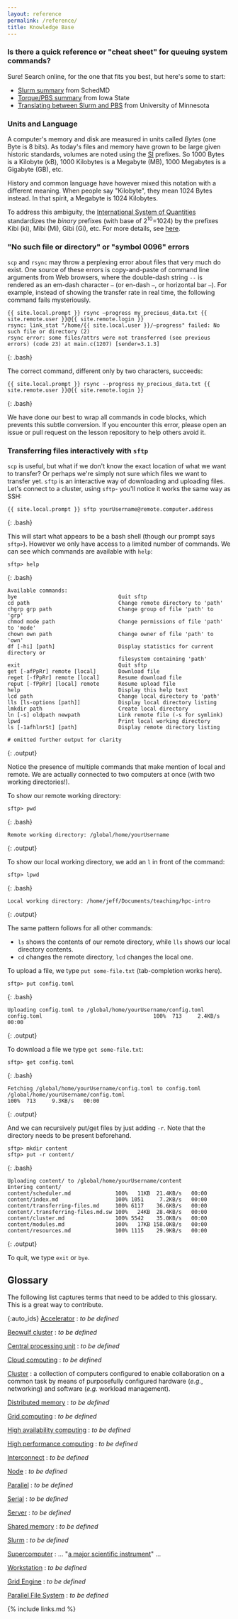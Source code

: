 ```yaml
---
layout: reference
permalink: /reference/
title: Knowledge Base
---
```


### Is there a quick reference or "cheat sheet" for queuing system commands?

Sure! Search online, for the one that fits you best, but here's some to start:

* [Slurm summary](https://slurm.schedmd.com/pdfs/summary.pdf) from SchedMD
* [Torque/PBS summary](https://gif.biotech.iastate.edu/torque-pbs-job-management-cheat-sheet) from Iowa State
* [Translating between Slurm and PBS](https://www.msi.umn.edu/slurm/pbs-conversion) from University of Minnesota

### Units and Language

A computer's memory and disk are measured in units called *Bytes* (one Byte is 8 bits). As today's
files and memory have grown to be large given historic standards, volumes are noted using the
[SI](https://en.wikipedia.org/wiki/International_System_of_Units) prefixes. So 1000 Bytes is a
Kilobyte (kB), 1000 Kilobytes is a Megabyte (MB), 1000 Megabytes is a Gigabyte (GB), etc.

History and common language have however mixed this notation with a different meaning. When people
say "Kilobyte", they mean 1024 Bytes instead. In that spirit, a Megabyte is 1024 Kilobytes.

To address this ambiguity, the [International System of Quantities](
https://en.wikipedia.org/wiki/International_System_of_Quantities) standardizes the *binary* prefixes
(with base of 2<sup>10</sup>=1024) by the prefixes Kibi (ki), Mibi (Mi), Gibi (Gi), etc. For more
details, see [here](https://en.wikipedia.org/wiki/Binary_prefix).

### "No such file or directory" or "symbol 0096" errors

`scp` and `rsync` may throw a perplexing error about files that very much do exist. One source of
these errors is copy-and-paste of command line arguments from Web browsers, where the double-dash
string `--` is rendered as an em-dash character `—` (or en-dash `–`, or horizontal bar `―`). For
example, instead of showing the transfer rate in real time, the following command fails mysteriously.

```
{{ site.local.prompt }} rsync —progress my_precious_data.txt {{ site.remote.user }}@{{ site.remote.login }}
rsync: link_stat "/home/{{ site.local.user }}/—progress" failed: No such file or directory (2)
rsync error: some files/attrs were not transferred (see previous errors) (code 23) at main.c(1207) [sender=3.1.3]
```
{: .bash}

The correct command, different only by two characters, succeeds:

```
{{ site.local.prompt }} rsync --progress my_precious_data.txt {{ site.remote.user }}@{{ site.remote.login }}
```
{: .bash}

We have done our best to wrap all commands in code blocks, which prevents this subtle conversion. If
you encounter this error, please open an issue or pull request on the lesson repository to help
others avoid it.

### Transferring files interactively with `sftp`

`scp` is useful, but what if we don't know the exact location of what we want to transfer? Or
perhaps we're simply not sure which files we want to transfer yet. `sftp` is an interactive way of
downloading and uploading files. Let's connect to a cluster, using `sftp`- you'll notice it works
the same way as SSH:

```
{{ site.local.prompt }} sftp yourUsername@remote.computer.address
```
{: .bash}

This will start what appears to be a bash shell (though our prompt says `sftp>`). However we only
have access to a limited number of commands. We can see which commands are available with `help`:

```
sftp> help
```
{: .bash}
```
Available commands:
bye                                Quit sftp
cd path                            Change remote directory to 'path'
chgrp grp path                     Change group of file 'path' to 'grp'
chmod mode path                    Change permissions of file 'path' to 'mode'
chown own path                     Change owner of file 'path' to 'own'
df [-hi] [path]                    Display statistics for current directory or
                                   filesystem containing 'path'
exit                               Quit sftp
get [-afPpRr] remote [local]       Download file
reget [-fPpRr] remote [local]      Resume download file
reput [-fPpRr] [local] remote      Resume upload file
help                               Display this help text
lcd path                           Change local directory to 'path'
lls [ls-options [path]]            Display local directory listing
lmkdir path                        Create local directory
ln [-s] oldpath newpath            Link remote file (-s for symlink)
lpwd                               Print local working directory
ls [-1afhlnrSt] [path]             Display remote directory listing

# omitted further output for clarity
```
{: .output}

Notice the presence of multiple commands that make mention of local and remote. We are actually
connected to two computers at once (with two working directories!).

To show our remote working directory:
```
sftp> pwd
```
{: .bash}
```
Remote working directory: /global/home/yourUsername
```
{: .output}

To show our local working directory, we add an `l` in front of the command:

```
sftp> lpwd
```
{: .bash}
```
Local working directory: /home/jeff/Documents/teaching/hpc-intro
```
{: .output}

The same pattern follows for all other commands:

* `ls` shows the contents of our remote directory, while `lls` shows our local directory contents.
* `cd` changes the remote directory, `lcd` changes the local one.

To upload a file, we type `put some-file.txt` (tab-completion works here).

```
sftp> put config.toml
```
{: .bash}
```
Uploading config.toml to /global/home/yourUsername/config.toml
config.toml                                   100%  713     2.4KB/s   00:00 
```
{: .output}

To download a file we type `get some-file.txt`:

```
sftp> get config.toml
```
{: .bash}
```
Fetching /global/home/yourUsername/config.toml to config.toml
/global/home/yourUsername/config.toml                               100%  713     9.3KB/s   00:00
```
{: .output}

And we can recursively put/get files by just adding `-r`. Note that the directory needs to be
present beforehand.

```
sftp> mkdir content
sftp> put -r content/
```
{: .bash}
```
Uploading content/ to /global/home/yourUsername/content
Entering content/
content/scheduler.md              100%   11KB  21.4KB/s   00:00
content/index.md                  100% 1051     7.2KB/s   00:00
content/transferring-files.md     100% 6117    36.6KB/s   00:00
content/.transferring-files.md.sw 100%   24KB  28.4KB/s   00:00
content/cluster.md                100% 5542    35.0KB/s   00:00
content/modules.md                100%   17KB 158.0KB/s   00:00
content/resources.md              100% 1115    29.9KB/s   00:00
```
{: .output}

To quit, we type `exit` or `bye`. 

## Glossary

The following list captures terms that need to be added to this glossary. This is a great way to
contribute.

{:auto_ids}
[Accelerator](https://en.wikipedia.org/wiki/Hardware_acceleration)
:    *to be defined*

[Beowulf cluster](https://en.wikipedia.org/wiki/Beowulf_cluster)
:    *to be defined*

[Central processing unit](https://en.wikipedia.org/wiki/Central_processing_unit)
:    *to be defined*

[Cloud computing](https://en.wikipedia.org/wiki/Cloud_computing)
:    *to be defined*

[Cluster](https://en.wikipedia.org/wiki/Computer_cluster)
:     a collection of computers configured to enable collaboration on a common task by
      means of purposefully configured hardware (*e.g.*, networking) and software (*e.g.* workload
      management).

[Distributed memory](https://en.wikipedia.org/wiki/Distributed_memory)
:    *to be defined*

[Grid computing](https://en.wikipedia.org/wiki/Grid_computing)
:    *to be defined*

[High availability computing](https://en.wikipedia.org/wiki/High_availability)
:    *to be defined*

[High performance computing](
https://en.wikipedia.org/w/index.php?title=High-performance_computing&redirect=no)
:    *to be defined*

[Interconnect](https://en.wikipedia.org/wiki/Supercomputer_architecture)
:    *to be defined*

[Node](https://en.wikipedia.org/wiki/Node_(computer_science))
:    *to be defined*

[Parallel](https://en.wikipedia.org/wiki/Parallel_computing)
:    *to be defined*

[Serial](https://en.wikipedia.org/wiki/Serial_computer)
:    *to be defined*

[Server](https://en.wikipedia.org/wiki/Server_(computing))
:    *to be defined*

[Shared memory](https://en.wikipedia.org/wiki/Shared_memory)
:    *to be defined*

[Slurm](https://en.wikipedia.org/wiki/Slurm_Workload_Manager)
:    *to be defined*

[Supercomputer](https://en.wikipedia.org/wiki/Supercomputer)
:    ... "[a major scientific instrument](
https://www.hpcnotes.com/2015/10/essential-analogies-for-hpc-advocate.html)" ...

[Workstation](https://en.wikipedia.org/wiki/Workstation)
:    *to be defined*

[Grid Engine](https://en.wikipedia.org/wiki/Oracle_Grid_Engine)
:    *to be defined*

[Parallel File System](https://en.wikipedia.org/wiki/Clustered_file_system#Distributed_file_systems)
:    *to be defined*



{% include links.md %}
